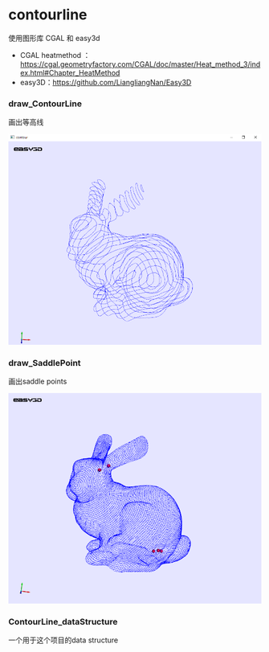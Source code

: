 # contourline

使用图形库 CGAL 和 easy3d

- CGAL heatmethod ： https://cgal.geometryfactory.com/CGAL/doc/master/Heat_method_3/index.html#Chapter_HeatMethod
- easy3D：https://github.com/LiangliangNan/Easy3D

### draw_ContourLine

画出等高线

<img src="imgs\draw_ContourLine.png" style="zoom: 80%;" /> 

### draw_SaddlePoint

画出saddle points

<img src="imgs\draw_SaddlePoint.png" style="zoom:80%;" /> 

### ContourLine_dataStructure

一个用于这个项目的data structure